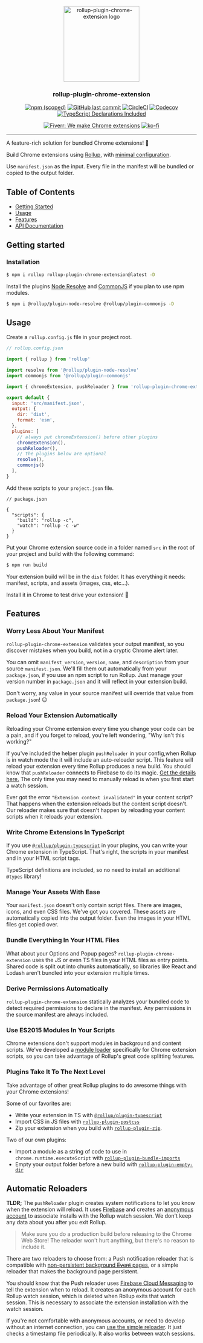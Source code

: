 <!--
Template tags:
bumble-org
rollup-plugin-chrome-extension
https://imgur.com/wEXnCYK.png
-->

<p align="center">
  <a href="https: //github.com/bumble-org/rollup-plugin-chrome-extension" rel="noopener">
  <img width=200px height=200px src="https://imgur.com/wEXnCYK.png" alt="rollup-plugin-chrome-extension logo"></a>
</p>

<h3 align="center">rollup-plugin-chrome-extension</h3>

<div align="center">

[![npm (scoped)](https://img.shields.io/npm/v/rollup-plugin-chrome-extension.svg)](http://bit.ly/2qmljDl)
[![GitHub last commit](https://img.shields.io/github/last-commit/bumble-org/rollup-plugin-chrome-extension.svg)](http://bit.ly/35hLMR8)
[![CircleCI](https://img.shields.io/circleci/build/github/bumble-org/rollup-plugin-chrome-extension?token=31f554b1e0c742c0ed5ccab825000c78e65791ba)](https://circleci.com/gh/bumble-org/rollup-plugin-chrome-extension)
[![Codecov](https://img.shields.io/codecov/c/github/bumble-org/rollup-plugin-chrome-extension)](https://codecov.io/gh/bumble-org/rollup-plugin-chrome-extension)
[![TypeScript Declarations Included](https://img.shields.io/badge/types-TypeScript-informational)](#typescript)

</div>

<div align="center">

[![Fiverr: We make Chrome extensions](https://img.shields.io/badge/Fiverr%20-We%20make%20Chrome%20extensions-brightgreen.svg)](http://bit.ly/37mZsfA)
[![ko-fi](https://img.shields.io/badge/ko--fi-Buy%20me%20a%20coffee-ff5d5b)](http://bit.ly/2qmaQYB)

</div>

---

A feature-rich solution for bundled Chrome extensions! 💯

Build Chrome extensions using [Rollup](https://rollupjs.org/guide/en/), with [minimal configuration](#usage).

Use `manifest.json` as the input. Every file in the manifest will be bundled or copied to the output folder.

## Table of Contents

- [Getting Started](#getting_started)
- [Usage](#usage)
- [Features](#features)
- [API Documentation](https://github.com/bumble-org/rollup-plugin-chrome-extension/blob/master/API.md)

## Getting started <a name = "getting_started"></a>

### Installation

```sh
$ npm i rollup rollup-plugin-chrome-extension@latest -D
```

Install the plugins [Node Resolve](https://www.npmjs.com/package/@rollup/plugin-node-resolve) and [CommonJS](https://github.com/rollup/@rollup/plugin-commonjs) if you plan to use npm modules.

```sh
$ npm i @rollup/plugin-node-resolve @rollup/plugin-commonjs -D
```

## Usage <a name = "usage"></a>

Create a `rollup.config.js` file in your project root.

```javascript
// rollup.config.json

import { rollup } from 'rollup'

import resolve from '@rollup/plugin-node-resolve'
import commonjs from '@rollup/plugin-commonjs'

import { chromeExtension, pushReloader } from 'rollup-plugin-chrome-extension'

export default {
  input: 'src/manifest.json',
  output: {
    dir: 'dist',
    format: 'esm',
  },
  plugins: [
    // always put chromeExtension() before other plugins
    chromeExtension(),
    pushReloader(),
    // the plugins below are optional
    resolve(),
    commonjs()
  ],
}
```

Add these scripts to your `project.json` file.

```jsonc
// package.json

{
  "scripts": {
    "build": "rollup -c",
    "watch": "rollup -c -w"
  }
}
```

Put your Chrome extension source code in a folder named `src` in the root of your project and build with the following command:

```sh
$ npm run build
```

Your extension build will be in the `dist` folder. It has everything it needs: manifest, scripts, and assets (images, css, etc...).

Install it in Chrome to test drive your extension! 🚗

## Features <a name = "features"></a>

### Worry Less About Your Manifest <a name = "features-manifest"></a>

`rollup-plugin-chrome-extension` validates your output manifest, so you discover mistakes when you build, not in a cryptic Chrome alert later.

You can omit `manifest_version`, `version`, `name`, and `description` from your source `manifest.json`. We'll fill them out automatically from your `package.json`, if you use an npm script to run Rollup. Just manage your version number in `package.json` and it will reflect in your extension build.

Don't worry, any value in your source manifest will override that value from `package.json`! 😉

### Reload Your Extension Automatically <a name = "features-reloader"></a>

Reloading your Chrome extension every time you change your code can be a pain, and if you forget to reload, you're left wondering, "Why isn't this working?"

If you've included the helper plugin `pushReloader` in your config,when Rollup is in watch mode the it will include an auto-reloader script. This feature will reload your extension every time Rollup produces a new build. You should know that `pushReloader` connects to Firebase to do its magic. [Get the details here.](#reloaders) The only time you may need to manually reload is when you first start a watch session.

Ever got the error `"Extension context invalidated"` in your content script? That happens when the extension reloads but the content script doesn't. Our reloader makes sure that doesn't happen by reloading your content scripts when it reloads your extension.

### Write Chrome Extensions In TypeScript <a name = "typescript"></a>

If you use [`@rollup/plugin-typescript`](https://www.npmjs.com/package/@rollup/plugin-typescript) in your plugins, you can write your Chrome extension in TypeScript. That's right, the scripts in your manifest and in your HTML script tags.

TypeScript definitions are included, so no need to install an additional `@types` library!

### Manage Your Assets With Ease <a name = "features-assets"></a>

Your `manifest.json` doesn't only contain script files. There are images, icons, and even CSS files. We've got you covered. These assets are automatically copied into the output folder. Even the images in your HTML files get copied over.

### Bundle Everything In Your HTML Files <a name = "features-html"></a>

What about your Options and Popup pages? `rollup-plugin-chrome-extension` uses the JS or even TS files in your HTML files as entry points. Shared code is split out into chunks automatically, so libraries like React and Lodash aren't bundled into your extension multiple times.

### Derive Permissions Automatically <a name = "features-permissions"></a>

`rollup-plugin-chrome-extension` statically analyzes your bundled code to detect required permissions to declare in the manifest. Any permissions in the source manifest are always included.

### Use ES2015 Modules In Your Scripts <a name = "features-modules"></a>

Chrome extensions don't support modules in background and content scripts. We've developed a [module loader](#dynamic-import-wrapper) specifically for Chrome extension scripts, so you can take advantage of Rollup's great code splitting features.

### Plugins Take It To The Next Level <a name = ""></a>

Take advantage of other great Rollup plugins to do awesome things with your Chrome extensions!

Some of our favorites are:

- Write your extension in TS with [`@rollup/plugin-typescript`](https://www.npmjs.com/package/@rollup/plugin-typescript)
- Import CSS in JS files with [`rollup-plugin-postcss`](https://www.npmjs.com/package/rollup-plugin-postcss)
- Zip your extension when you build with [`rollup-plugin-zip`](https://www.npmjs.com/package/rollup-plugin-zip).

Two of our own plugins:

- Import a module as a string of code to use in `chrome.runtime.executeScript` with [`rollup-plugin-bundle-imports`](http://bit.ly/2O2AKcC)
- Empty your output folder before a new build with [`rollup-plugin-empty-dir`](https://www.npmjs.com/package/rollup-plugin-empty-dir)

<!-- ARTICLE: What I Learned Designing a Chrome Extension Reloader -->

## Automatic Reloaders <a name = "reloaders"></a>

**TLDR;** The `pushReloader` plugin creates system notifications to let you know when the extension will reload. It uses [Firebase](https://firebase.google.com/) and creates an [anonymous account](https://firebase.google.com/docs/auth/web/anonymous-auth) to associate installs with the Rollup watch session. We don't keep any data about you after you exit Rollup.

> Make sure you do a production build before releasing to the Chrome Web Store! The reloader won't hurt anything, but there's no reason to include it.

There are two reloaders to choose from: a Push notification reloader that is compatible with [non-persistent background ~~Event~~ pages](https://developer.chrome.com/extensions/background_pages#manifest), or a simple reloader that makes the background page persistent.

You should know that the Push reloader uses [Firebase Cloud Messaging](https://firebase.google.com/docs/cloud-messaging) to tell the extension when to reload. It creates an anonymous account for each Rollup watch session, which is deleted when Rollup exits that watch session. This is necessary to associate the extension installation with the watch session.

If you're not comfortable with anonymous accounts, or need to develop without an internet connection, you can [use the simple reloader](https://github.com/bumble-org/rollup-plugin-chrome-extension/blob/master/API#exports-simple-reloader.md). It just checks a timestamp file periodically. It also works between watch sessions.

<!-- ARTICLE: ES2015 Modules and Chrome Extensions -->
<!-- ## Script Module Loader <a name = "module-loader"></a> -->

